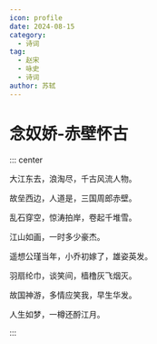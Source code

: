 ```yaml
---
icon: profile
date: 2024-08-15
category:
  - 诗词
tag:
  - 赵宋
  - 咏史
  - 诗词
author: 苏轼
---
```


# 念奴娇-赤壁怀古

<!-- more -->



::: center

大江东去，浪淘尽，千古风流人物。

故垒西边，人道是，三国周郎赤壁。

乱石穿空，惊涛拍岸，卷起千堆雪。

江山如画，一时多少豪杰。


遥想公瑾当年，小乔初嫁了，雄姿英发。

羽扇纶巾，谈笑间，樯橹灰飞烟灭。

故国神游，多情应笑我，早生华发。

人生如梦，一樽还酹江月。

:::